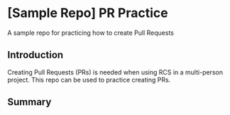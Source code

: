# [Sample Repo] PR Practice
A sample repo for practicing how to create Pull Requests

## Introduction
Creating Pull Requests (PRs) is needed when using RCS in a multi-person project.
This repo can be used to practice creating PRs.

## Summary

